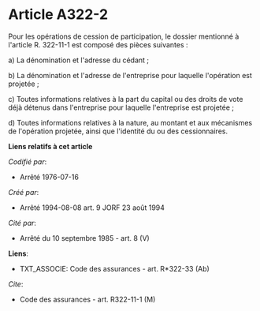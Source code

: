 # Article A322-2

Pour les opérations de cession de participation, le dossier mentionné à l'article R. 322-11-1 est composé des pièces
suivantes :

a) La dénomination et l'adresse du cédant ;

b) La dénomination et l'adresse de l'entreprise pour laquelle l'opération est projetée ;

c) Toutes informations relatives à la part du capital ou des droits de vote déjà détenus dans l'entreprise pour laquelle
l'entreprise est projetée ;

d) Toutes informations relatives à la nature, au montant et aux mécanismes de l'opération projetée, ainsi que l'identité du
ou des cessionnaires.

**Liens relatifs à cet article**

_Codifié par_:

  - Arrêté 1976-07-16

_Créé par_:

  - Arrêté 1994-08-08 art. 9 JORF 23 août 1994

_Cité par_:

  - Arrêté du 10 septembre 1985 - art. 8 (V)

**Liens**:

  - TXT_ASSOCIE: Code des assurances - art. R*322-33 (Ab)

_Cite_:

  - Code des assurances - art. R322-11-1 (M)
